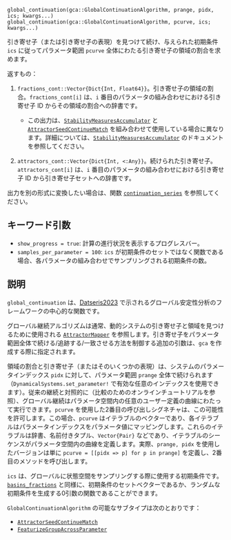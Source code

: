 ```
global_continuation(gca::GlobalContinuationAlgorithm, prange, pidx, ics; kwargs...)
global_continuation(gca::GlobalContinuationAlgorithm, pcurve, ics; kwargs...)
```

引き寄せ子（または引き寄せ子の表現）を見つけて続け、与えられた初期条件 `ics` に従ってパラメータ範囲 `pcurve` 全体にわたる引き寄せ子の領域の割合を求めます。

返すもの：

1. `fractions_cont::Vector{Dict{Int, Float64}}`。引き寄せ子の領域の割合。`fractions_cont[i]` は、`i` 番目のパラメータの組み合わせにおける引き寄せ子 ID からその領域の割合への辞書です。

      * この出力は、[`StabilityMeasuresAccumulator`](@ref) と [`AttractorSeedContinueMatch`](@ref) を組み合わせて使用している場合に異なります。詳細については、[`StabilityMeasuresAccumulator`](@ref) のドキュメントを参照してください。
2. `attractors_cont::Vector{Dict{Int, <:Any}}`。続けられた引き寄せ子。`attractors_cont[i]` は、`i` 番目のパラメータの組み合わせにおける引き寄せ子 ID から引き寄せ子セットへの辞書です。

出力を別の形式に変換したい場合は、関数 [`continuation_series`](@ref) を参照してください。

## キーワード引数

  * `show_progress = true`: 計算の進行状況を表示するプログレスバー。
  * `samples_per_parameter = 100`: `ics` が初期条件のセットではなく関数である場合、各パラメータの組み合わせでサンプリングされる初期条件の数。

## 説明

`global_continuation` は、[Datseris2023](@cite) で示されるグローバル安定性分析のフレームワークの中心的な関数です。

グローバル継続アルゴリズムは通常、動的システムの引き寄せ子と領域を見つけるために使用される [`AttractorMapper`](@ref) を参照します。引き寄せ子をパラメータ範囲全体で続ける/追跡する/一致させる方法を制御する追加の引数は、`gca` を作成する際に指定されます。

領域の割合と引き寄せ子（またはそのいくつかの表現）は、システムのパラメータインデックス `pidx` に対して、パラメータ範囲 `prange` 全体で続けられます（`DynamicalSystems.set_parameter!` で有効な任意のインデックスを使用できます）。従来の継続と対照的に（比較のためのオンラインチュートリアルを参照）、グローバル継続はパラメータ空間内の任意のユーザー定義の曲線にわたって実行できます。`pcurve` を使用した2番目の呼び出しシグネチャは、この可能性を許可します。この場合、`pcurve` はイテラブルのベクターであり、各イテラブルはパラメータインデックスをパラメータ値にマッピングします。これらのイテラブルは辞書、名前付きタプル、`Vector{Pair}` などであり、イテラブルのシーケンスがパラメータ空間内の曲線を定義します。実際、`prange, pidx` を使用したバージョンは単に `pcurve = [[pidx => p] for p in prange]` を定義し、2番目のメソッドを呼び出します。

`ics` は、グローバルに状態空間をサンプリングする際に使用する初期条件です。[`basins_fractions`](@ref) と同様に、初期条件のセットベクターであるか、ランダムな初期条件を生成する0引数の関数であることができます。

`GlobalContinuationAlgorithm` の可能なサブタイプは次のとおりです：

  * [`AttractorSeedContinueMatch`](@ref)
  * [`FeaturizeGroupAcrossParameter`](@ref)

```
